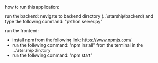 how to run this application:

run the backend:
nevigate to backend directory (...\starship\backend) and type the following command: "python server.py"

run the frontend: 
  - install npm from the following link: https://www.npmjs.com/ 
  - run the following command: "npm install" from the terminal in the ...\starship dirctory 
  - run the following command: "npm start"
